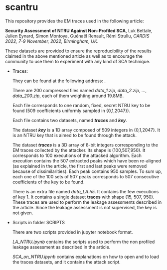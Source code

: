 # scantru

This repository provides the EM traces used in the following article:

**Security Assessment of NTRU Against Non-Profiled SCA**, Luk Bettale, Julien Eynard, Simon Montoya, Guénaël Renault, Rémi Strullu, *CARDIS 2022, 7-9 November, 2022, Birmingham, UK*.

These datasets are provided to ensure the reproducibility of the results claimed in the above mentioned article as well as to encourage the community to use them to experiment with any kind of SCA technique.

- Traces: 

	They can be found at the following address: .

	There are 200 compressed files named *data_1.zip*, *data_2.zip*, ..., *data_200.zip*, each of them weighting around 19.8MB.

	Each file corresponds to one random, fixed, secret NTRU key to be found (509 coefficients uniformly sampled in {0,1,2047}).

	Each file contains two datasets, named ***traces*** and ***key***.

	The dataset ***key*** is a 1D array composed of 509 integers in {0,1,2047}. It is an NTRU key that is aimed to be found through the attack.

	The dataset ***traces*** is a 3D array of 8-bit integers corresponding to the EM traces collected by the attacker. Its shape is (100,507,950). It corresponds to 100 executions of the attacked algorithm. Each execution contains the 507 extracted peaks which have been re-aligned (as explained in the article, the first and last peaks were removed because of dissimilarities). Each peak contains 950 samples. To sum up, each one of the 100 sets of 507 peaks corresponds to 507 consecutive coefficients of the key to be found.

	There is an extra file named *data_LA.h5*. It contains the few executions of key 1. It contains a single dataset **traces** with shape (15, 507, 950). These traces are used to perform the leakage assessments described in the article. Since the leakage assessment is not supervised, the key is not given.
	
- Scripts in folder SCRIPTS

	There are two scripts provided in jupyter notebook format.
	
	*LA_NTRU.ipynb* contains the scripts used to perform the non profiled leakage assessment as described in the article.
	
	*SCA_on_NTRU.ipynb* contains explanations on how to open and to load the traces datasets, and it contains the attack script.
